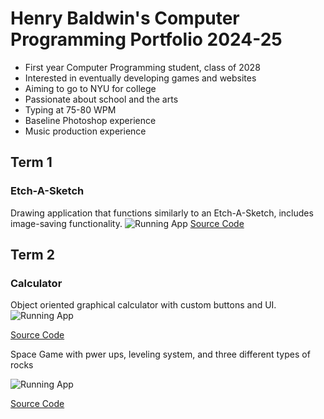 # Henry Baldwin's Computer Programming Portfolio 2024-25
* First year Computer Programming student, class of 2028
* Interested in eventually developing games and websites
* Aiming to go to NYU for college
* Passionate about school and the arts
* Typing at 75-80 WPM
* Baseline Photoshop experience
* Music production experience
## Term 1
### Etch-A-Sketch
Drawing application that functions similarly to an Etch-A-Sketch, includes image-saving functionality.
![Running App](https://github.com/HenryBald/comprog1a3portfolio/blob/main/images/EAS.png?raw=true)
[Source Code](https://github.com/HenryBald/comprog1a3portfolio/tree/main/src/term1/EtchASketch)
## Term 2
### Calculator 
Object oriented graphical calculator with custom buttons and UI.
![Running App](https://github.com/HenryBald/comprog1a3portfolio/blob/main/images/calc1.png?raw=true)

[Source Code](https://github.com/HenryBald/comprog1a3portfolio/tree/main/src/term2/Calculator)

Space Game with pwer ups, leveling system, and three different types of rocks

![Running App]()

[Source Code](https://github.com/HenryBald/comprog1a3portfolio/tree/main/src/term2/SpaceGame)
